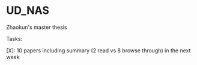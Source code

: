 # UD_NAS
Zhaokun's master thesis

Tasks:

[X]: 10 papers including summary (2 read vs 8 browse through) in the next week
